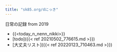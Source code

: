```yaml
---
title: "sk85.org/dにっき"
---
```

日常の記録 from 2019  
- {{<today_n_nenn_nikki>}}
- [todo]({{< ref 20210502_776615.md >}})
- [大丈夫リスト]({{< ref 20220123_710463.md >}})